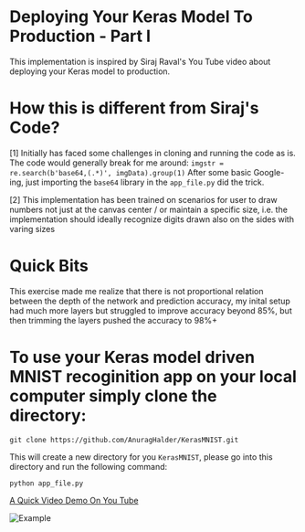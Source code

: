 # Deploying Your Keras Model To Production - Part I

This implementation is inspired by Siraj Raval's You Tube video about deploying your Keras model to production. 

# How this is different from Siraj's Code?

[1] Initially has faced some challenges in cloning and running the code as is. 
The code would generally break for me around:
`imgstr = re.search(b'base64,(.*)', imgData).group(1)`
After some basic Google-ing, just importing the `base64` library in the `app_file.py` did the trick.

[2] This implementation has been trained on scenarios for user to draw numbers not just at the canvas center / or maintain a specific size, i.e. the implementation should ideally recognize digits drawn also on the sides with varing sizes

# Quick Bits

This exercise made me realize that there is not proportional relation between the depth of the network and prediction accuracy, my inital setup had much more layers but struggled to improve accuracy beyond 85%, but then trimming the layers pushed the accuracy to 98%+

# To use your Keras model driven MNIST recoginition app on your local computer simply clone the directory:

`git clone https://github.com/AnuragHalder/KerasMNIST.git`

This will create a new directory for you `KerasMNIST`, please go into this directory and run the following command:

`python app_file.py` 

[A Quick Video Demo On You Tube](https://www.youtube.com/watch?v=LFzcnRVCUYQ&feature=youtu.be)

![Example](https://ibb.co/hkTypH)

